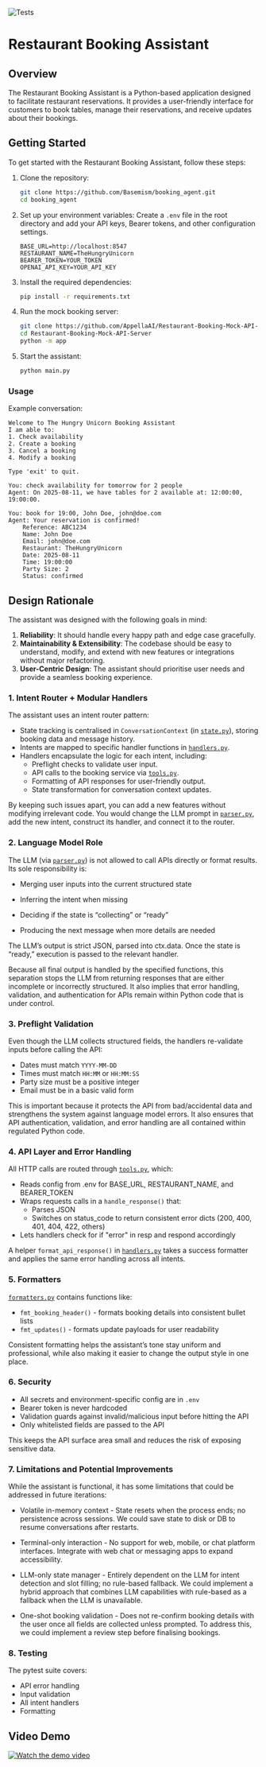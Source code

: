 ![Tests](https://github.com/Basemism/booking_agent/actions/workflows/tests.yml/badge.svg)

# Restaurant Booking Assistant

## Overview

The Restaurant Booking Assistant is a Python-based application designed to facilitate restaurant reservations. It provides a user-friendly interface for customers to book tables, manage their reservations, and receive updates about their bookings.

## Getting Started

To get started with the Restaurant Booking Assistant, follow these steps:

1. Clone the repository:
   ```bash
   git clone https://github.com/Basemism/booking_agent.git
   cd booking_agent
   ```
2. Set up your environment variables:
   Create a `.env` file in the root directory and add your API keys, Bearer tokens, and other configuration settings.
    ```env
    BASE_URL=http://localhost:8547
    RESTAURANT_NAME=TheHungryUnicorn
    BEARER_TOKEN=YOUR_TOKEN
    OPENAI_API_KEY=YOUR_API_KEY
    ```

3. Install the required dependencies:
   ```bash
   pip install -r requirements.txt
   ```

4. Run the mock booking server:
    ```bash
    git clone https://github.com/AppellaAI/Restaurant-Booking-Mock-API-Server
    cd Restaurant-Booking-Mock-API-Server
    python -m app
    ```
5. Start the assistant:
   ```bash
   python main.py
   ```
### Usage
Example conversation:

    Welcome to The Hungry Unicorn Booking Assistant
    I am able to:
    1. Check availability
    2. Create a booking
    3. Cancel a booking
    4. Modify a booking

    Type 'exit' to quit.

    You: check availability for tomorrow for 2 people
    Agent: On 2025-08-11, we have tables for 2 available at: 12:00:00, 19:00:00.

    You: book for 19:00, John Doe, john@doe.com
    Agent: Your reservation is confirmed!
        Reference: ABC1234
        Name: John Doe
        Email: john@doe.com
        Restaurant: TheHungryUnicorn
        Date: 2025-08-11
        Time: 19:00:00
        Party Size: 2
        Status: confirmed

## Design Rationale
The assistant was designed with the following goals in mind:
1. **Reliability**: It should handle every happy path and edge case gracefully.
2. **Maintainability & Extensibility**: The codebase should be easy to understand, modify, and extend with new features or integrations without major refactoring.
3. **User-Centric Design**: The assistant should prioritise user needs and provide a seamless booking experience.

### 1. Intent Router + Modular Handlers
The assistant uses an intent router pattern:
- State tracking is centralised in `ConversationContext` (in [`state.py`](state.py)), storing booking data and message history.
- Intents are mapped to specific handler functions in [`handlers.py`](handlers.py).
- Handlers encapsulate the logic for each intent, including:
  - Preflight checks to validate user input.
  - API calls to the booking service via [`tools.py`](tools.py).
  - Formatting of API responses for user-friendly output.
  - State transformation for conversation context updates.

By keeping such issues apart, you can add a new features without modifying irrelevant code. You would change the LLM prompt in [`parser.py`](parser.py), add the new intent, construct its handler, and connect it to the router.

### 2. Language Model Role
The LLM (via [`parser.py`](parser.py)) is not allowed to call APIs directly or format results. Its sole responsibility is:

- Merging user inputs into the current structured state

- Inferring the intent when missing

- Deciding if the state is “collecting” or “ready”

- Producing the next message when more details are needed

The LLM’s output is strict JSON, parsed into ctx.data. Once the state is “ready,” execution is passed to the relevant handler.

Because all final output is handled by the specified functions, this separation stops the LLM from returning responses that are either incomplete or incorrectly structured.  It also implies that error handling, validation, and authentication for APIs remain within Python code that is under control.

### 3. Preflight Validation
Even though the LLM collects structured fields, the handlers re-validate inputs before calling the API:
- Dates must match `YYYY-MM-DD`
- Times must match `HH:MM` or `HH:MM:SS`
- Party size must be a positive integer
- Email must be in a basic valid form

This is important because it protects the API from bad/accidental data and strengthens the system against language model errors.  It also ensures that API authentication, validation, and error handling are all contained within regulated Python code.

### 4. API Layer and Error Handling
All HTTP calls are routed through [`tools.py`](tools.py), which:
- Reads config from .env for BASE_URL, RESTAURANT_NAME, and BEARER_TOKEN
- Wraps requests calls in a `handle_response()` that:
    - Parses JSON
    - Switches on status_code to return consistent error dicts (200, 400, 401, 404, 422, others)
- Lets handlers check for if "error" in resp and respond accordingly

A helper `format_api_response()` in [`handlers.py`](handlers.py) takes a success formatter and applies the same error handling across all intents.

### 5. Formatters
[`formatters.py`](formatters.py) contains functions like:
- `fmt_booking_header()` - formats booking details into consistent bullet lists
- `fmt_updates()` - formats update payloads for user readability

Consistent formatting helps the assistant’s tone stay uniform and professional, while also making it easier to change the output style in one place.    

### 6. Security

- All secrets and environment-specific config are in `.env`
- Bearer token is never hardcoded
- Validation guards against invalid/malicious input before hitting the API
- Only whitelisted fields are passed to the API

This keeps the API surface area small and reduces the risk of exposing sensitive data.

### 7. Limitations and Potential Improvements
While the assistant is functional, it has some limitations that could be addressed in future iterations:
- Volatile in-memory context - State resets when the process ends; no persistence across sessions. We could save state to disk or DB to resume conversations after restarts.

- Terminal-only interaction - No support for web, mobile, or chat platform interfaces. Integrate with web chat or messaging apps to expand accessibility.

- LLM-only state manager - Entirely dependent on the LLM for intent detection and slot filling; no rule-based fallback. We could implement a hybrid approach that combines LLM capabilities with rule-based as a fallback when the LLM is unavailable.

- One-shot booking validation - Does not re-confirm booking details with the user once all fields are collected unless prompted. To address this, we could implement a review step before finalising bookings.

### 8. Testing

The pytest suite covers:
- API error handling
- Input validation
- All intent handlers
- Formatting

## Video Demo

[![Watch the demo video](https://img.youtube.com/vi/<YOUTUBE_VIDEO_ID>/0.jpg)](https://drive.google.com/file/d/14_5sh3OfAbLyhdyWTDQ4oiWCtP_rx6e4/view?usp=sharing)